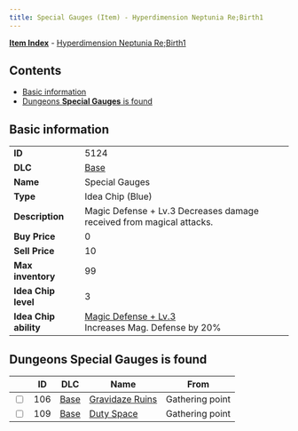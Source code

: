 ```yaml
---
title: Special Gauges (Item) - Hyperdimension Neptunia Re;Birth1
---
```


[**Item Index**](/neptunia/rb1/item/index.html) - [Hyperdimension Neptunia Re;Birth1](/neptunia/rb1)

## Contents

- [Basic information](#basic-information)
- [Dungeons **Special Gauges** is found](#dungeons-special-gauges-is-found)

## Basic information

|   |   |
| -- | -- |
| **ID** | 5124 |
| **DLC** | [Base](/neptunia/rb1/dlc/1-base.html) |
| **Name** | Special Gauges |
| **Type** | Idea Chip (Blue) |
| **Description** | Magic Defense + Lv.3 Decreases damage received from magical attacks. |
| **Buy Price** | 0 |
| **Sell Price** | 10 |
| **Max inventory** | 99 |
| **Idea Chip level** | 3 |
| **Idea Chip ability** | [Magic Defense + Lv.3](/neptunia/rb1/avatar/1-9623-magic-defense-lv-3.html)<br />Increases Mag. Defense by 20% |


## Dungeons **Special Gauges** is found

|    | ID | DLC | Name | From |
| -- | -- | --- | ---- | ---- |
| <input type="checkbox" id="rb1-dungeon-1-106" class="trackbox" /> | 106 | [Base](/neptunia/rb1/dlc/1-base.html) | [Gravidaze Ruins](/neptunia/rb1/dungeon/1-106-gravidaze-ruins.html) | Gathering point |
| <input type="checkbox" id="rb1-dungeon-1-109" class="trackbox" /> | 109 | [Base](/neptunia/rb1/dlc/1-base.html) | [Duty Space](/neptunia/rb1/dungeon/1-109-duty-space.html) | Gathering point |
